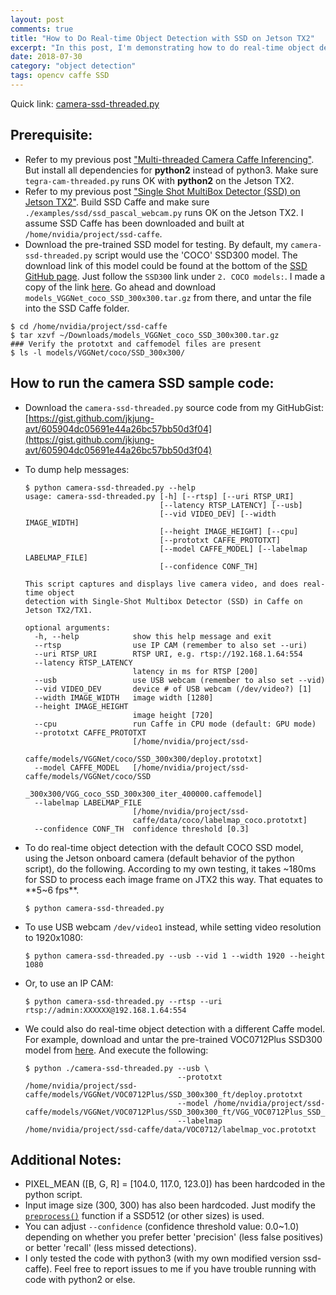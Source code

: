 ```yaml
---
layout: post
comments: true
title: "How to Do Real-time Object Detection with SSD on Jetson TX2"
excerpt: "In this post, I'm demonstrating how to do real-time object detection with Single-Shot Multibox Detector (SSD) on Jetson TX2. Note that SSD runs much faster than my previous similar example of Faster R-CNN."
date: 2018-07-30
category: "object detection"
tags: opencv caffe SSD
---
```


Quick link: [camera-ssd-threaded.py](https://gist.github.com/jkjung-avt/605904dc05691e44a26bc57bb50d3f04)

## Prerequisite:

* Refer to my previous post ["Multi-threaded Camera Caffe Inferencing"](https://jkjung-avt.github.io/camera-caffe-threaded/). But install all dependencies for **python2** instead of python3. Make sure `tegra-cam-threaded.py` runs OK with **python2** on the Jetson TX2.
* Refer to my previous post ["Single Shot MultiBox Detector (SSD) on Jetson TX2"](https://jkjung-avt.github.io/ssd/). Build SSD Caffe and make sure `./examples/ssd/ssd_pascal_webcam.py` runs OK on the Jetson TX2. I assume SSD Caffe has been downloaded and built at `/home/nvidia/project/ssd-caffe`.
* Download the pre-trained SSD model for testing. By default, my `camera-ssd-threaded.py` script would use the 'COCO' SSD300 model. The download link of  this model could be found at the bottom of the [SSD GitHub page](https://github.com/weiliu89/caffe/tree/ssd). Just follow the `SSD300` link under `2. COCO models:`. I made a copy of the link [here](https://drive.google.com/file/d/0BzKzrI_SkD1_dUY1Ml9GRTFpUWc/view). Go ahead and download `models_VGGNet_coco_SSD_300x300.tar.gz` from there, and untar the file into the SSD Caffe folder.

```shell
$ cd /home/nvidia/project/ssd-caffe
$ tar xzvf ~/Downloads/models_VGGNet_coco_SSD_300x300.tar.gz
### Verify the prototxt and caffemodel files are present
$ ls -l models/VGGNet/coco/SSD_300x300/
```

## How to run the camera SSD sample code:

* Download the `camera-ssd-threaded.py` source code from my GitHubGist: [https://gist.github.com/jkjung-avt/605904dc05691e44a26bc57bb50d3f04](https://gist.github.com/jkjung-avt/605904dc05691e44a26bc57bb50d3f04)
* To dump help messages:

  ```shell
  $ python camera-ssd-threaded.py --help
  usage: camera-ssd-threaded.py [-h] [--rtsp] [--uri RTSP_URI]
                                [--latency RTSP_LATENCY] [--usb]
                                [--vid VIDEO_DEV] [--width IMAGE_WIDTH]
                                [--height IMAGE_HEIGHT] [--cpu]
                                [--prototxt CAFFE_PROTOTXT]
                                [--model CAFFE_MODEL] [--labelmap LABELMAP_FILE]
                                [--confidence CONF_TH]
  
  This script captures and displays live camera video, and does real-time object
  detection with Single-Shot Multibox Detector (SSD) in Caffe on Jetson TX2/TX1.
  
  optional arguments:
    -h, --help            show this help message and exit
    --rtsp                use IP CAM (remember to also set --uri)
    --uri RTSP_URI        RTSP URI, e.g. rtsp://192.168.1.64:554
    --latency RTSP_LATENCY
                          latency in ms for RTSP [200]
    --usb                 use USB webcam (remember to also set --vid)
    --vid VIDEO_DEV       device # of USB webcam (/dev/video?) [1]
    --width IMAGE_WIDTH   image width [1280]
    --height IMAGE_HEIGHT
                          image height [720]
    --cpu                 run Caffe in CPU mode (default: GPU mode)
    --prototxt CAFFE_PROTOTXT
                          [/home/nvidia/project/ssd-
                          caffe/models/VGGNet/coco/SSD_300x300/deploy.prototxt]
    --model CAFFE_MODEL   [/home/nvidia/project/ssd-caffe/models/VGGNet/coco/SSD
                          _300x300/VGG_coco_SSD_300x300_iter_400000.caffemodel]
    --labelmap LABELMAP_FILE
                          [/home/nvidia/project/ssd-
                          caffe/data/coco/labelmap_coco.prototxt]
    --confidence CONF_TH  confidence threshold [0.3]
  ```

* To do real-time object detection with the default COCO SSD model, using the Jetson onboard camera (default behavior of the python script), do the following. According to my own testing, it takes ~180ms for SSD to process each image frame on JTX2 this way. That equates to **5~6 fps**.

  ```shell
  $ python camera-ssd-threaded.py
  ```

* To use USB webcam `/dev/video1` instead, while setting video resolution to 1920x1080:

  ```shell
  $ python camera-ssd-threaded.py --usb --vid 1 --width 1920 --height 1080
  ```

* Or, to use an IP CAM:

  ```shell
  $ python camera-ssd-threaded.py --rtsp --uri rtsp://admin:XXXXXX@192.168.1.64:554
  ```

* We could also do real-time object detection with a different Caffe model. For example, download and untar the pre-trained VOC0712Plus SSD300 model from [here](https://drive.google.com/file/d/0BzKzrI_SkD1_TkFPTEQ1Z091SUE/view). And execute the following:

  ```
  $ python ./camera-ssd-threaded.py --usb \
                                    --prototxt /home/nvidia/project/ssd-caffe/models/VGGNet/VOC0712Plus/SSD_300x300_ft/deploy.prototxt
                                    --model /home/nvidia/project/ssd-caffe/models/VGGNet/VOC0712Plus/SSD_300x300_ft/VGG_VOC0712Plus_SSD_300x300_ft_iter_160000.caffemodel
                                    --labelmap /home/nvidia/project/ssd-caffe/data/VOC0712/labelmap_voc.prototxt
  ```

## Additional Notes:

* PIXEL_MEAN ([B, G, R] = [104.0, 117.0, 123.0]) has been hardcoded in the python script.
* Input image size (300, 300) has also been hardcoded. Just modify the [`preprocess()`](https://gist.github.com/jkjung-avt/605904dc05691e44a26bc57bb50d3f04#file-camera-ssd-threaded-py-L142) function if a SSD512 (or other sizes) is used.
* You can adjust `--confidence` (confidence threshold value: 0.0~1.0) depending on whether you prefer better 'precision' (less false positives) or better 'recall' (less missed detections).
* I only tested the code with python3 (with my own modified version ssd-caffe). Feel free to report issues to me if you have trouble running with code with python2 or else.
